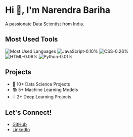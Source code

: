 # Hi 👋, I'm Narendra Bariha

A passionate Data Scientist from India.

## Most Used Tools

![Most Used Languages](https://img.shields.io/badge/Jupyter%20Notebook-99.36%25-orange)
![JavaScript-0.10%](https://img.shields.io/badge/JavaScript-0.10%25-yellow)
![CSS-0.26%](https://img.shields.io/badge/CSS-0.26%25-purple)
![HTML-0.09%](https://img.shields.io/badge/HTML-0.09%25-red)
![Python-0.01%](https://img.shields.io/badge/Python-0.01%25-blue)

## Projects

- 🔭 10+ Data Science Projects
- 📚 5+ Machine Learning Models
- 💡 2+ Deep Learning Projects

## Let's Connect!
- [GitHub](https://github.com/yourusername)
- [LinkedIn](https://www.linkedin.com/in/yourusername)
